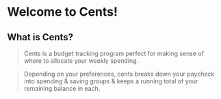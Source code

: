 # Welcome to Cents!


## What is Cents?


> Cents is a budget tracking program perfect for making sense of where to allocate your weekly spending.

> Depending on your preferences, cents breaks down your paycheck into spending & saving groups & keeps a running total of your remaining balance in each.